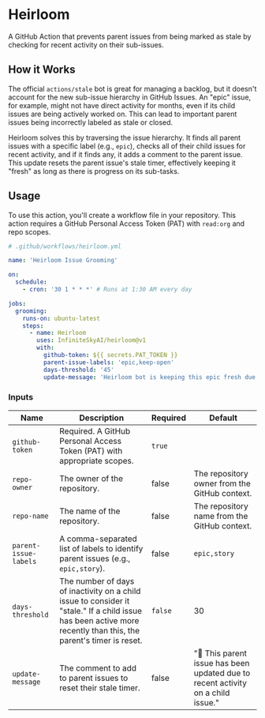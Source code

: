 # Heirloom

A GitHub Action that prevents parent issues from being marked as stale by checking for recent activity on their sub-issues.

## How it Works

The official `actions/stale` bot is great for managing a backlog, but it doesn't account for the new sub-issue hierarchy in
GitHub Issues. An "epic" issue, for example, might not have direct activity for months, even if its child issues are being
actively worked on. This can lead to important parent issues being incorrectly labeled as stale or closed.

Heirloom solves this by traversing the issue hierarchy. It finds all parent issues with a specific label (e.g., `epic`),
checks all of their child issues for recent activity, and if it finds any, it adds a comment to the parent issue. This
update resets the parent issue's stale timer, effectively keeping it "fresh" as long as there is progress on its sub-tasks.

## Usage

To use this action, you'll create a workflow file in your repository. This action requires a GitHub Personal Access Token
(PAT) with `read:org` and repo scopes.

```yml
# .github/workflows/heirloom.yml

name: 'Heirloom Issue Grooming'

on:
  schedule:
    - cron: '30 1 * * *' # Runs at 1:30 AM every day

jobs:
  grooming:
    runs-on: ubuntu-latest
    steps:
      - name: Heirloom
        uses: InfiniteSkyAI/heirloom@v1
        with:
          github-token: ${{ secrets.PAT_TOKEN }}
          parent-issue-labels: 'epic,keep-open'
          days-threshold: '45'
          update-message: 'Heirloom bot is keeping this epic fresh due to recent child issue activity.'
```

### Inputs
| Name | Description | Required | Default |
|------|-------------|----------|---------|
| `github-token` | Required. A GitHub Personal Access Token (PAT) with appropriate scopes. | `true` ||
| `repo-owner` | The owner of the repository. | false | The repository owner from the GitHub context. |
| `repo-name` | The name of the repository. | false | The repository name from the GitHub context. |
| `parent-issue-labels` | A comma-separated list of labels to identify parent issues (e.g., `epic,story`). | false | `epic,story` |
| `days-threshold` | The number of days of inactivity on a child issue to consider it "stale." If a child issue has been active more recently than this, the parent's timer is reset. | `false` | 30 |
| `update-message` | The comment to add to parent issues to reset their stale timer. | false | "🤖 This parent issue has been updated due to recent activity on a child issue." |

